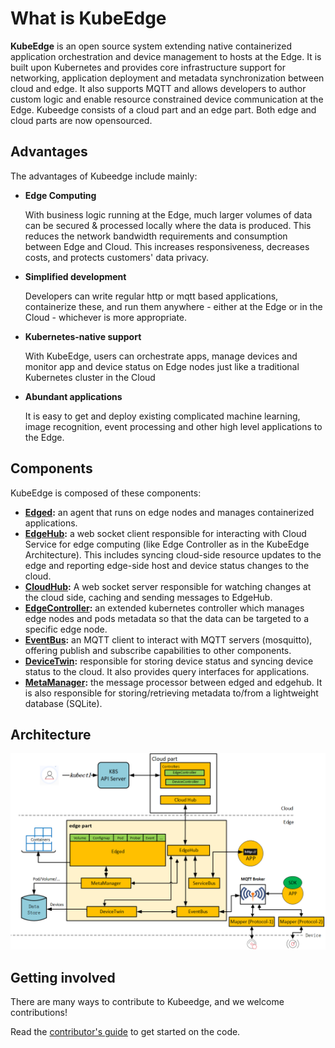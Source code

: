# What is KubeEdge

**KubeEdge** is an open source system extending native containerized application orchestration and device management to hosts at the Edge. It is built upon Kubernetes and provides core infrastructure support for networking, application deployment and metadata synchronization between cloud and edge. It also supports MQTT and allows developers to author custom logic and enable resource constrained device communication at the Edge. Kubeedge consists of a cloud part and an edge part. Both edge and cloud parts are now opensourced.

## Advantages

The advantages of Kubeedge include mainly:

* **Edge Computing**

     With business logic running at the Edge, much larger volumes of data can be secured & processed locally where the data is produced. This reduces the network bandwidth requirements and consumption between Edge and Cloud. This increases responsiveness, decreases costs, and protects customers' data privacy.

* **Simplified development**

     Developers can write regular http or mqtt based applications, containerize these, and run them anywhere - either at the Edge or in the Cloud - whichever is more appropriate.

* **Kubernetes-native support**

     With KubeEdge, users can orchestrate apps, manage devices and monitor app and device status on Edge nodes just like a traditional Kubernetes cluster in the Cloud

* **Abundant applications**

     It is easy to get and deploy existing complicated machine learning, image recognition, event processing and other high level applications to the Edge.

## Components
KubeEdge is composed of these components:

- **[Edged](edge/edged.md):** an agent that runs on edge nodes and manages containerized applications.
- **[EdgeHub](edge/edgehub.md):** a web socket client responsible for interacting with Cloud Service for edge computing (like Edge Controller as in the KubeEdge Architecture). This includes syncing cloud-side resource updates to the edge and reporting edge-side host and device status changes to the cloud.
- **[CloudHub](cloud/cloudhub.md):** A web socket server responsible for watching changes at the cloud side, caching and sending messages to EdgeHub. 
- **[EdgeController](cloud/controller.md):** an extended kubernetes controller which manages edge nodes and pods metadata so that the data can be targeted to a specific edge node.   
- **[EventBus](edge/eventbus.md):** an MQTT client to interact with MQTT servers (mosquitto), offering publish and subscribe capabilities to other components.
- **[DeviceTwin](edge/devicetwin.md):** responsible for storing device status and syncing device status to the cloud. It also provides query interfaces for applications.
- **[MetaManager](edge/metamanager.md):** the message processor between edged and edgehub. It is also responsible for storing/retrieving metadata to/from a lightweight database (SQLite). 

## Architecture  

![KubeEdge Architecture](../images/kubeedge_arch.png)


## Getting involved

There are many ways to contribute to Kubeedge, and we welcome contributions!  

Read the [contributor's guide](../getting-started/contribute.md) to get started on the code.
